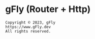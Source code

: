 # gFly (Router + Http)

    Copyright © 2023, gFly
    https://www.gFly.dev
    All rights reserved.
